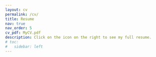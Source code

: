 ```yaml
---
layout: cv
permalink: /cv/
title: Resume
nav: true
nav_order: 5
cv_pdf: MyCV.pdf
description: Click on the icon on the right to see my full resume.
# toc:
#   sidebar: left
---
```

